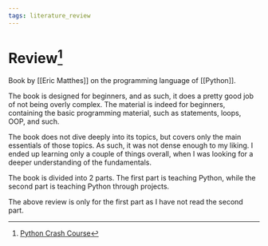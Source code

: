 ```yaml
---
tags: literature_review
---
```


# Review[^1]

Book by [[Eric Matthes]] on the programming language of [[Python]].

The book is designed for beginners, and as such, it does a pretty good job of not being overly complex. The material is indeed for beginners, containing the basic programming material, such as statements, loops, OOP, and such.

The book does not dive deeply into its topics, but covers only the main essentials of those topics. As such, it was not dense enough to my liking. I ended up learning only a couple of things overall, when I was looking for a deeper understanding of the fundamentals.

The book is divided into 2 parts. The first part is teaching Python, while the second part is teaching Python through projects.

The above review is only for the first part as I have not read the second part.

[^1]: [Python Crash Course](zotero://open-pdf/library/items/JHIH5PPZ?page=1)